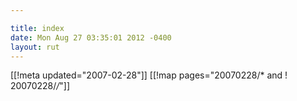 ```yaml
---

title: index
date: Mon Aug 27 03:35:01 2012 -0400
layout: rut
---
```


[[!meta updated="2007-02-28"]]
[[!map pages="20070228/* and ! 20070228/*/*"]]
